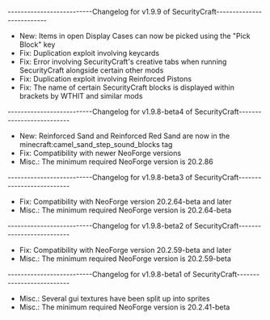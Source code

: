 --------------------------Changelog for v1.9.9 of SecurityCraft--------------------------

- New: Items in open Display Cases can now be picked using the "Pick Block" key
- Fix: Duplication exploit involving keycards
- Fix: Error involving SecurityCraft's creative tabs when running SecurityCraft alongside certain other mods
- Fix: Duplication exploit involving Reinforced Pistons
- Fix: The name of certain SecurityCraft blocks is displayed within brackets by WTHIT and similar mods

--------------------------Changelog for v1.9.8-beta4 of SecurityCraft--------------------------

- New: Reinforced Sand and Reinforced Red Sand are now in the minecraft:camel_sand_step_sound_blocks tag
- Fix: Compatibility with newer NeoForge versions
- Misc.: The minimum required NeoForge version is 20.2.86

--------------------------Changelog for v1.9.8-beta3 of SecurityCraft--------------------------

- Fix: Compatibility with NeoForge version 20.2.64-beta and later
- Misc.: The minimum required NeoForge version is 20.2.64-beta

--------------------------Changelog for v1.9.8-beta2 of SecurityCraft--------------------------

- Fix: Compatibility with NeoForge version 20.2.59-beta and later
- Misc.: The minimum required NeoForge version is 20.2.59-beta

--------------------------Changelog for v1.9.8-beta1 of SecurityCraft--------------------------

- Misc.: Several gui textures have been split up into sprites
- Misc.: The minimum required NeoForge version is 20.2.41-beta